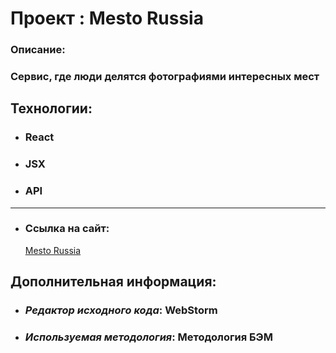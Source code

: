 # Проект : Mesto Russia

### Oписание:

### Сервис, где люди делятся фотографиями интересных мест

## Технологии:

- ### React
- ### JSX
- ### API

---

- ### Ссылка на сайт:
  [ Mesto Russia ]()

## Дополнительная информация:

- ### _Редактор исходного кода_: WebStorm
- ### _Используемая методология_: Методология БЭМ
